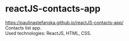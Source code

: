# reactJS-contacts-app
https://paulinastefanska.github.io/reactJS-contacts-app/ <br>
Contacts list app. <br>
Used technologies: ReactJS, HTML, CSS.
